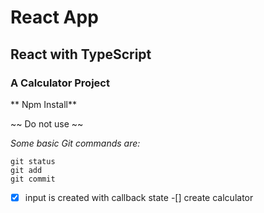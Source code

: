 # React App
## React with TypeScript
### A Calculator Project


** Npm Install**


~~ Do not use ~~

*Some basic Git commands are:*
```
git status
git add
git commit

```

- [x] input is created with callback state
-[] create calculator